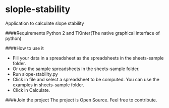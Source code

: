 slople-stability
================

Application to calculate slope stability

####Requirements
Python 2 and TKinter(The native graphical interface of python)

####How to use it
* Fill your data in a spreadsheet as the spreadsheets in the sheets-sample folder.
* Or use the sample spreadsheets in the sheets-sample folder.
* Run slope-stability.py
* Click in file and select a spreadsheet to be computed. You can use the examples in sheets-sample folder.
* Click in Calculate.

####Join the project
The project is Open Source. Feel free to contribute.

